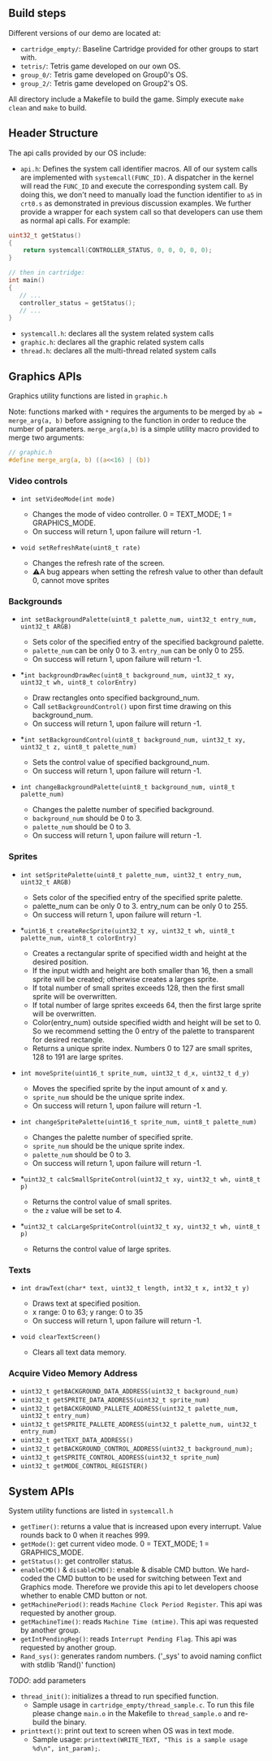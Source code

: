 ## Build steps
Different versions of our demo are located at:
- `cartridge_empty/`: Baseline Cartridge provided for other groups to start with.
- `tetris/`: Tetris game developed on our own OS.
- `group_0/`: Tetris game developed on Group0's OS. 
- `group_2/`: Tetris game developed on Group2's OS. 

All directory include a Makefile to build the game. Simply execute `make clean` and `make` to build. 

## Header Structure
The api calls provided by our OS include:
- `api.h`: Defines the system call identifier macros. All of our system calls are implemented with `systemcall(FUNC_ID)`. A dispatcher in the kernel will read the `FUNC_ID` and execute the corresponding system call. By doing this, we don't need to manually load the function identifier to `a5` in `crt0.s` as demonstrated in previous discussion examples. We further provide a wrapper for each system call so that developers can use them as normal api calls. For example:
```C
uint32_t getStatus()
{
    return systemcall(CONTROLLER_STATUS, 0, 0, 0, 0, 0);
}

// then in cartridge:
int main() 
{
   // ...
   controller_status = getStatus();
   // ...
}
```

- `systemcall.h`: declares all the system related system calls
- `graphic.h`: declares all the graphic related system calls
- `thread.h`: declares all the multi-thread related system calls

## Graphics APIs
Graphics utility functions are listed in `graphic.h`

Note: functions marked with `*` requires the arguments to be merged by `ab = merge_arg(a, b)` before assigning to the function in order to reduce the number of parameters. `merge_arg(a,b)` is a simple utility macro provided to merge two arguments:
```C 
// graphic.h
#define merge_arg(a, b) ((a<<16) | (b))
```
### Video controls
 - `int setVideoMode(int mode)`
    - Changes the mode of video controller. 0 = TEXT_MODE; 1 = GRAPHICS_MODE.
    - On success will return 1, upon failure will return -1.

 - `void setRefreshRate(uint8_t rate)`
    - Changes the refresh rate of the screen.
    - ⚠️A bug appears when setting the refresh value to other than default 0, cannot move sprites

### Backgrounds
 - `int setBackgroundPalette(uint8_t palette_num, uint32_t entry_num, uint32_t ARGB)`
    - Sets color of the specified entry of the specified background palette. 
    - `palette_num` can be only 0 to 3. `entry_num` can be only 0 to 255.
    - On success will return 1, upon failure will return -1.

 - *`int backgroundDrawRec(uint8_t background_num, uint32_t xy, uint32_t wh, uint8_t colorEntry)`
    - Draw rectangles onto specified background_num.
    - Call `setBackgroundControl()` upon first time drawing on this background_num.
    - On success will return 1, upon failure will return -1.

 - *`int setBackgroundControl(uint8_t background_num, uint32_t xy, uint32_t z, uint8_t palette_num)`
    - Sets the control value of specified background_num.
    - On success will return 1, upon failure will return -1.

 - `int changeBackgroundPalette(uint8_t background_num, uint8_t palette_num)`
    - Changes the palette number of specified background.
    - `background_num` should be 0 to 3.
    - `palette_num` should be 0 to 3.
    - On success will return 1, upon failure will return -1.

### Sprites
 - `int setSpritePalette(uint8_t palette_num, uint32_t entry_num, uint32_t ARGB)`
    - Sets color of the specified entry of the specified sprite palette.
    - palette_num can be only 0 to 3. entry_num can be only 0 to 255.
    - On success will return 1, upon failure will return -1.

 - *`uint16_t createRecSprite(uint32_t xy, uint32_t wh, uint8_t palette_num, uint8_t colorEntry)`
    - Creates a rectangular sprite of specified width and height at the desired position.
    - If the input width and height are both smaller than 16, then a small sprite will be created; otherwise creates a larges sprite.
    - If total number of small sprites exceeds 128, then the first small sprite will be overwritten.
    - If total number of large sprites exceeds 64, then the first large sprite will be overwritten.
    - Color(entry_num) outside specified width and height will be set to 0. So we recommend setting the 0 entry of the palette to transparent for desired rectangle.
    - Returns a unique sprite index. Numbers 0 to 127 are small sprites, 128 to 191 are large sprites.

 - `int moveSprite(uint16_t sprite_num, uint32_t d_x, uint32_t d_y)`
    - Moves the specified sprite by the input amount of x and y.
    - `sprite_num` should be the unique sprite index.
    - On success will return 1, upon failure will return -1.

 - `int changeSpritePalette(uint16_t sprite_num, uint8_t palette_num)`
    - Changes the palette number of specified sprite.
    - `sprite_num` should be the unique sprite index.
    - `palette_num` should be 0 to 3.
    - On success will return 1, upon failure will return -1.

 - *`uint32_t calcSmallSpriteControl(uint32_t xy, uint32_t wh, uint8_t p)`
    - Returns the control value of small sprites.
    - the `z` value will be set to 4.

 - *`uint32_t calcLargeSpriteControl(uint32_t xy, uint32_t wh, uint8_t p)`
    - Returns the control value of large sprites.

### Texts
 - `int drawText(char* text, uint32_t length, int32_t x, int32_t y)`
    - Draws text at specified position.
    - x range: 0 to 63; y range: 0 to 35
    - On success will return 1, upon failure will return -1.

 - `void clearTextScreen()`
    - Clears all text data memory.

### Acquire Video Memory Address
   - `uint32_t getBACKGROUND_DATA_ADDRESS(uint32_t background_num)`
   - `uint32_t getSPRITE_DATA_ADDRESS(uint32_t sprite_num)`
   - `uint32_t getBACKGROUND_PALLETE_ADDRESS(uint32_t palette_num, uint32_t entry_num)`
   - `uint32_t getSPRITE_PALLETE_ADDRESS(uint32_t palette_num, uint32_t entry_num)`
   - `uint32_t getTEXT_DATA_ADDRESS()`
   - `uint32_t getBACKGROUND_CONTROL_ADDRESS(uint32_t background_num);` 
   - `uint32_t getSPRITE_CONTROL_ADDRESS(uint32_t sprite_num`)
   - `uint32_t getMODE_CONTROL_REGISTER()`


## System APIs
System utility functions are listed in `systemcall.h`
- `getTimer()`: returns a value that is increased upon every interrupt. Value rounds back to 0 when it reaches 999.
- `getMode()`: get current video mode. 0 = TEXT_MODE; 1 = GRAPHICS_MODE.
- `getStatus()`: get controller status.
- `enableCMD()` & `disableCMD()`: enable & disable CMD button. We hard-coded the CMD button to be used for switching between Text and Graphics mode. Therefore we provide this api to let developers choose whether to enable CMD button or not. 
- `getMachinePeriod()`: reads `Machine Clock Period Register`. This api was requested by another group. 
- `getMachineTime()`: reads `Machine Time (mtime)`. This api was requested by another group.
- `getIntPendingReg()`: reads `Interrupt Pending Flag`. This api was requested by another group. 
- `Rand_sys()`: generates random numbers. ('_sys' to avoid naming conflict with stdlib 'Rand()' function)

*TODO*: add parameters
- `thread_init()`: initializes a thread to run specified function.
   - Sample usage in `cartridge_empty/thread_sample.c`. To run this file please change `main.o` in the Makefile to `thread_sample.o` and re-build the binary. 
- `printtext()`: print out text to screen when OS was in text mode.
   - Sample usage: `printtext(WRITE_TEXT, "This is a sample usage %d\n", int_param);`. 
